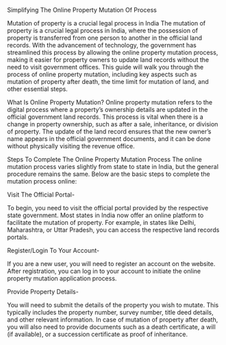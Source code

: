 Simplifying The Online Property Mutation Of Process

Mutation of property is a crucial legal process in India
The mutation of property is a crucial legal process in India, where the possession of property is transferred from one person to another in the official land records. With the advancement of technology, the government has streamlined this process by allowing the online property mutation process, making it easier for property owners to update land records without the need to visit government offices. This guide will walk you through the process of online property mutation, including key aspects such as mutation of property after death, the time limit for mutation of land, and other essential steps.

What Is Online Property Mutation?
Online property mutation refers to the digital process where a property’s ownership details are updated in the official government land records. This process is vital when there is a change in property ownership, such as after a sale, inheritance, or division of property. The update of the land record ensures that the new owner’s name appears in the official government documents, and it can be done without physically visiting the revenue office.

Steps To Complete The Online Property Mutation Process
The online mutation process varies slightly from state to state in India, but the general procedure remains the same. Below are the basic steps to complete the mutation process online:

Visit The Official Portal-

To begin, you need to visit the official portal provided by the respective state government. Most states in India now offer an online platform to facilitate the mutation of property. For example, in states like Delhi, Maharashtra, or Uttar Pradesh, you can access the respective land records portals.


Register/Login To Your Account-

If you are a new user, you will need to register an account on the website. After registration, you can log in to your account to initiate the online property mutation application process.


Provide Property Details-

You will need to submit the details of the property you wish to mutate. This typically includes the property number, survey number, title deed details, and other relevant information. In case of mutation of property after death, you will also need to provide documents such as a death certificate, a will (if available), or a succession certificate as proof of inheritance.
